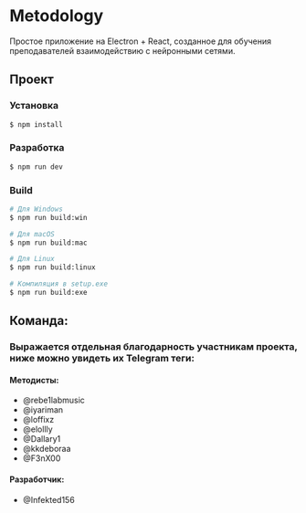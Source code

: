 # Мetodology

Простое приложение на Electron + React, созданное для обучения преподавателей взаимодействию с нейронными сетями.

## Проект

### Установка

```bash
$ npm install
```

### Разработка

```bash
$ npm run dev
```

### Build

```bash
# Для Windows
$ npm run build:win

# Для macOS
$ npm run build:mac

# Для Linux
$ npm run build:linux

# Компиляция в setup.exe
$ npm run build:exe
```

## Команда:

### Выражается отдельная благодарность участникам проекта, ниже можно увидеть их Telegram теги:

#### Методисты:
- @rebe1labmusic
- @iyariman
- @loffixz
- @elollly
- @Dallary1
- @kkdeboraa
- @F3nX00

#### Разработчик:
- @Infekted156
